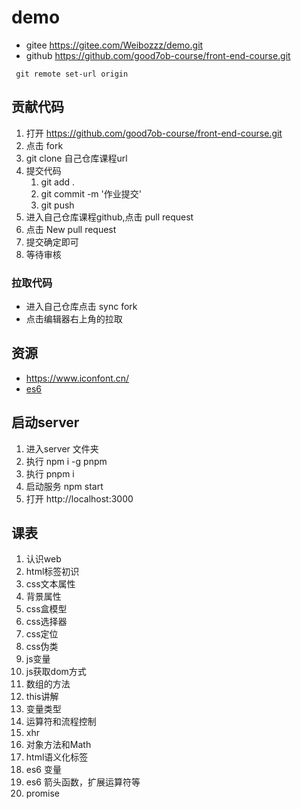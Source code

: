 # demo
- gitee https://gitee.com/Weibozzz/demo.git
- github https://github.com/good7ob-course/front-end-course.git
```shell
 git remote set-url origin 
```

## 贡献代码
1. 打开 https://github.com/good7ob-course/front-end-course.git
2. 点击 fork
3. git clone 自己仓库课程url
4. 提交代码
   1. git add .
   2. git commit -m '作业提交'
   3. git push
5. 进入自己仓库课程github,点击 pull request
6. 点击 New pull request
7. 提交确定即可
8. 等待审核
### 拉取代码
- 进入自己仓库点击 sync fork
- 点击编辑器右上角的拉取
## 资源
- https://www.iconfont.cn/
- [es6](https://es6.ruanyifeng.com/#docs/intro)
## 启动server
1. 进入server 文件夹
2. 执行 npm i -g pnpm
3. 执行 pnpm i
4. 启动服务 npm start 
5. 打开 http://localhost:3000
## 课表
1. 认识web
2. html标签初识
3. css文本属性
4. 背景属性
5. css盒模型
6. css选择器
7. css定位
8. css伪类
9. js变量
10. js获取dom方式
11. 数组的方法
12. this讲解
13. 变量类型
14. 运算符和流程控制
15. xhr
16. 对象方法和Math
17. html语义化标签
18. es6 变量
19. es6 箭头函数，扩展运算符等
20. promise
